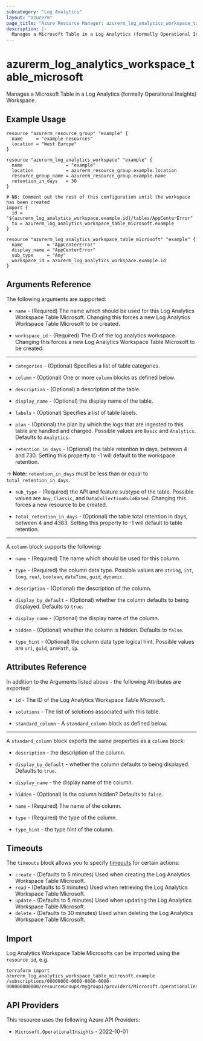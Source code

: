 ```yaml
---
subcategory: "Log Analytics"
layout: "azurerm"
page_title: "Azure Resource Manager: azurerm_log_analytics_workspace_table_microsoft"
description: |-
  Manages a Microsoft Table in a Log Analytics (formally Operational Insights) Workspace.
---
```


# azurerm_log_analytics_workspace_table_microsoft

Manages a Microsoft Table in a Log Analytics (formally Operational Insights) Workspace.

## Example Usage

```hcl
resource "azurerm_resource_group" "example" {
  name     = "example-resources"
  location = "West Europe"
}

resource "azurerm_log_analytics_workspace" "example" {
  name                = "example"
  location            = azurerm_resource_group.example.location
  resource_group_name = azurerm_resource_group.example.name
  retention_in_days   = 30
}

# NB: Comment out the rest of this configuration until the workspace has been created
import {
  id = "${azurerm_log_analytics_workspace.example.id}/tables/AppCenterError"
  to = azurerm_log_analytics_workspace_table_microsoft.example
}

resource "azurerm_log_analytics_workspace_table_microsoft" "example" {
  name         = "AppCenterError"
  display_name = "AppCenterError"
  sub_type     = "Any"
  workspace_id = azurerm_log_analytics_workspace.example.id
}
```

## Arguments Reference

The following arguments are supported:

* `name` - (Required) The name which should be used for this Log Analytics Workspace Table Microsoft. Changing this forces a new Log Analytics Workspace Table Microsoft to be created.

* `workspace_id` - (Required) The ID of the log analytics workspace. Changing this forces a new Log Analytics Workspace Table Microsoft to be created.

---

* `categories` - (Optional) Specifies a list of table categories.

* `column` - (Optional) One or more `column` blocks as defined below.

* `description` - (Optional) a description of the table.

* `display_name` - (Optional) the display name of the table.

* `labels` - (Optional) Specifies a list of table labels.

* `plan` - (Optional) the plan by which the logs that are ingested to this table are handled and charged. Possible values are `Basic` and `Analytics`. Defaults to `Analytics`.

* `retention_in_days` - (Optional) the table retention in days, between 4 and 730. Setting this property to -1 will default to the workspace retention.

-> **Note:** `retention_in_days` must be less than or equal to `total_retention_in_days`.

* `sub_type` - (Required) the API and feature subtype of the table. Possible values are `Any`, `Classic`, and `DataCollectionRuleBased`. Changing this forces a new resource to be created.

* `total_retention_in_days` - (Optional) the table total retention in days, between 4 and 4383. Setting this property to -1 will default to table retention.

---

A `column` block supports the following:

* `name` - (Required) The name which should be used for this column.

* `type` - (Required) the column data type. Possible values are `string`, `int`, `long`, `real`, `boolean`, `dateTime`, `guid`, `dynamic`.

* `description` - (Optional) the description of the column.

* `display_by_default` - (Optional) whether the column defaults to being displayed. Defaults to `true`.

* `display_name` - (Optional) the display name of the column.

* `hidden` - (Optional) whether the column is hidden. Defaults to `false`.

* `type_hint` - (Optional) the column data type logical hint. Possible values are `uri`, `guid`, `armPath`, `ip`.

## Attributes Reference

In addition to the Arguments listed above - the following Attributes are exported: 

* `id` - The ID of the Log Analytics Workspace Table Microsoft.

* `solutions` - The list of solutions associated with this table.

* `standard_column` - A `standard_column` block as defined below.

---

A `standard_column` block exports the same properties as a `column` block:

* `description` - the description of the column.

* `display_by_default` - whether the column defaults to being displayed. Defaults to `true`.

* `display_name` - the display name of the column.

* `hidden` - (Optional) Is the column hidden? Defaults to `false`.

* `name` - (Required) The name of the column.

* `type` - (Required) the type of the column.

* `type_hint` - the type hint of the column.

## Timeouts

The `timeouts` block allows you to specify [timeouts](https://www.terraform.io/language/resources/syntax#operation-timeouts) for certain actions:

* `create` - (Defaults to 5 minutes) Used when creating the Log Analytics Workspace Table Microsoft.
* `read` - (Defaults to 5 minutes) Used when retrieving the Log Analytics Workspace Table Microsoft.
* `update` - (Defaults to 5 minutes) Used when updating the Log Analytics Workspace Table Microsoft.
* `delete` - (Defaults to 30 minutes) Used when deleting the Log Analytics Workspace Table Microsoft.

## Import

Log Analytics Workspace Table Microsofts can be imported using the `resource id`, e.g.

```shell
terraform import azurerm_log_analytics_workspace_table_microsoft.example /subscriptions/00000000-0000-0000-0000-000000000000/resourceGroups/mygroup1/providers/Microsoft.OperationalInsights/workspaces/workspace1/tables/table1
```

## API Providers
<!-- This section is generated, changes will be overwritten -->
This resource uses the following Azure API Providers:

* `Microsoft.OperationalInsights` - 2022-10-01
